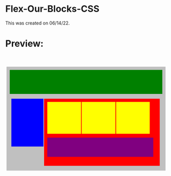 # Flex-Our-Blocks-CSS
This was created on 06/14/22.
<br><h1>Preview:</h1>
<br><br>
<img src="https://github.com/Taylor-Klar/Flex-Our-Blocks-CSS/blob/main/Flex%20Our%20Blocks/Flex%20Our%20Blocks%20Preview.png">
